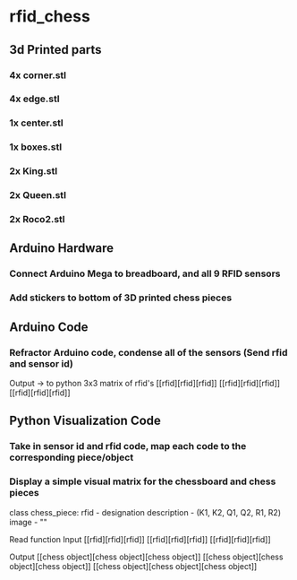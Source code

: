 # rfid_chess
 
## 3d Printed parts
### 4x corner.stl
### 4x edge.stl
### 1x center.stl
### 1x boxes.stl
### 2x King.stl
### 2x Queen.stl
### 2x Roco2.stl

## Arduino Hardware
### Connect Arduino Mega to breadboard, and all 9 RFID sensors
### Add stickers to bottom of 3D printed chess pieces

## Arduino Code
### Refractor Arduino code, condense all of the sensors (Send rfid and sensor id)

Output -> to python
3x3 matrix of rfid's
[[rfid][rfid][rfid]]
[[rfid][rfid][rfid]]
[[rfid][rfid][rfid]]


## Python Visualization Code
### Take in sensor id and rfid code, map each code to the corresponding piece/object
### Display a simple visual matrix for the chessboard and chess pieces
class chess_piece:
    rfid - designation
    description - (K1, K2, Q1, Q2, R1, R2)
    image - ""

Read function
Input 
[[rfid][rfid][rfid]]
[[rfid][rfid][rfid]]
[[rfid][rfid][rfid]]

Output 
[[chess object][chess object][chess object]]
[[chess object][chess object][chess object]]
[[chess object][chess object][chess object]]



## 